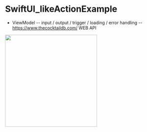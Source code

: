 # SwiftUI_likeActionExample

- ViewModel
-- input / output / trigger / loading / error handling 
-- https://www.thecocktaildb.com/ WEB API
  
<img src="https://github.com/katafuchix/SwiftUI_likeActionExample/assets/6063541/3dc88766-b5b4-4996-83e0-b46ae1e07af4.gif" width="300">
